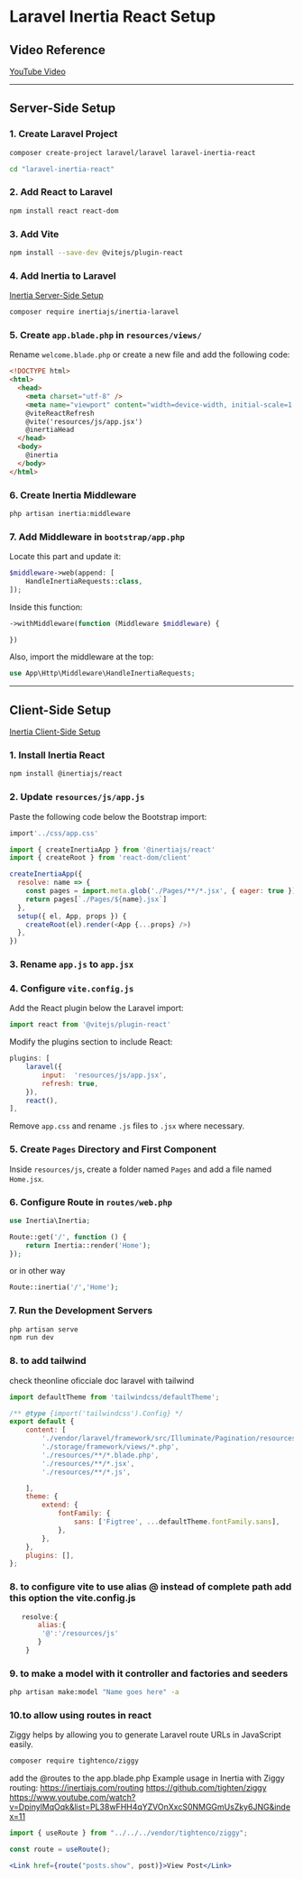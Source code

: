 # Laravel Inertia React Setup

## Video Reference
[YouTube Video](https://www.youtube.com/watch?v=qBxo6hW83jU&list=PL38wFHH4qYZVOnXxcS0NMGGmUsZky6JNG)

---

## Server-Side Setup

### 1. Create Laravel Project
```sh
composer create-project laravel/laravel laravel-inertia-react
```
```sh
cd "laravel-inertia-react"
```

### 2. Add React to Laravel
```sh
npm install react react-dom
```

### 3. Add Vite
```sh
npm install --save-dev @vitejs/plugin-react
```

### 4. Add Inertia to Laravel
[Inertia Server-Side Setup](https://inertiajs.com/server-side-setup)
```sh
composer require inertiajs/inertia-laravel
```

### 5. Create `app.blade.php` in `resources/views/`
Rename `welcome.blade.php` or create a new file and add the following code:

```html
<!DOCTYPE html>
<html>
  <head>
    <meta charset="utf-8" />
    <meta name="viewport" content="width=device-width, initial-scale=1.0, maximum-scale=1.0" />
    @viteReactRefresh
    @vite('resources/js/app.jsx')
    @inertiaHead
  </head>
  <body>
    @inertia
  </body>
</html>
```

### 6. Create Inertia Middleware
```sh
php artisan inertia:middleware
```

### 7. Add Middleware in `bootstrap/app.php`
Locate this part and update it:

```php
$middleware->web(append: [
    HandleInertiaRequests::class,
]);
```

Inside this function:

```php
->withMiddleware(function (Middleware $middleware) {

})
```

Also, import the middleware at the top:

```php
use App\Http\Middleware\HandleInertiaRequests;
```

---

## Client-Side Setup

[Inertia Client-Side Setup](https://inertiajs.com/client-side-setup)

### 1. Install Inertia React
```sh
npm install @inertiajs/react
```

### 2. Update `resources/js/app.js`
Paste the following code below the Bootstrap import:

```js
import'../css/app.css'

import { createInertiaApp } from '@inertiajs/react'
import { createRoot } from 'react-dom/client'

createInertiaApp({
  resolve: name => {
    const pages = import.meta.glob('./Pages/**/*.jsx', { eager: true })
    return pages[`./Pages/${name}.jsx`]
  },
  setup({ el, App, props }) {
    createRoot(el).render(<App {...props} />)
  },
})
```

### 3. Rename `app.js` to `app.jsx`

### 4. Configure `vite.config.js`
Add the React plugin below the Laravel import:

```js
import react from '@vitejs/plugin-react'
```

Modify the plugins section to include React:

```js
plugins: [
    laravel({
        input:  'resources/js/app.jsx',
        refresh: true,
    }),
    react(),
],
```

Remove `app.css` and rename `.js` files to `.jsx` where necessary.

### 5. Create `Pages` Directory and First Component
Inside `resources/js`, create a folder named `Pages` and add a file named `Home.jsx`.

### 6. Configure Route in `routes/web.php`

```php
use Inertia\Inertia;

Route::get('/', function () {
    return Inertia::render('Home');
});
```
or in other way

```php
Route::inertia('/','Home');
```

### 7. Run the Development Servers
```sh
php artisan serve
npm run dev
```



### 8. to add tailwind 
check theonline oficciale doc laravel with tailwind

```js
import defaultTheme from 'tailwindcss/defaultTheme';

/** @type {import('tailwindcss').Config} */
export default {
    content: [
        './vendor/laravel/framework/src/Illuminate/Pagination/resources/views/*.blade.php',
        './storage/framework/views/*.php',
        './resources/**/*.blade.php',
        './resources/**/*.jsx',
        './resources/**/*.js',

    ],
    theme: {
        extend: {
            fontFamily: {
                sans: ['Figtree', ...defaultTheme.fontFamily.sans],
            },
        },
    },
    plugins: [],
};
```

### 8. to configure vite to use alias  @ instead of complete path add this option the vite.config.js

```js
   resolve:{
       alias:{
        '@':'/resources/js'
       } 
    }
```

### 9. to make a model with it controller and factories and seeders 

```bash
php artisan make:model "Name goes here" -a
```


### 10.to allow using routes in react

Ziggy helps by allowing you to generate Laravel route URLs in JavaScript easily.

```bash
composer require tightenco/ziggy
```
add the @routes to the app.blade.php
Example usage in Inertia with Ziggy routing:
https://inertiajs.com/routing
https://github.com/tighten/ziggy
https://www.youtube.com/watch?v=DpinylMqOqk&list=PL38wFHH4qYZVOnXxcS0NMGGmUsZky6JNG&index=11
```jsx
import { useRoute } from "../../../vendor/tightenco/ziggy";

const route = useRoute();

<Link href={route("posts.show", post)}>View Post</Link>
```